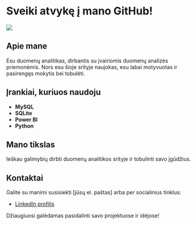# Sveiki atvykę į mano GitHub!

![](https://komarev.com/ghpvc/?username=DaivaVaic&base=50&abbreviated=true)

## Apie mane
Esu duomenų analitikas, dirbantis su įvairiomis duomenų analizės priemonėmis. Nors esu šioje srityje naujokas, esu labai motyvuotas ir pasirengęs mokytis bei tobulėti.

## Įrankiai, kuriuos naudoju
- **MySQL**
- **SQLite**
- **Power BI**
- **Python**

## Mano tikslas
Ieškau galimybių dirbti duomenų analitikos srityje ir tobulinti savo įgūdžius.

## Kontaktai
Galite su manimi susisiekti [jūsų el. paštas] arba per socialinius tinklus:
- [LinkedIn profilis](https://www.linkedin.com/in/jūsų-profilis)

Džiaugiuosi galėdamas pasidalinti savo projektuose ir idėjose!
